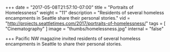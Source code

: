 +++
date = "2017-05-08T21:57:10-07:00"
title = "Portraits of Homelessness"
weight = "11"
description = "Residents of several homeless encampments in Seattle share their personal stories."
vid = "http://projects.seattletimes.com/2017/portraits-of-homelessness/"
tags = [ "Cinematography" ]
image = "thumbs/homelessness.jpg"
internal = "false"

+++
Pacific NW magazine invited residents of several homeless encampments in Seattle to share their personal stories.
